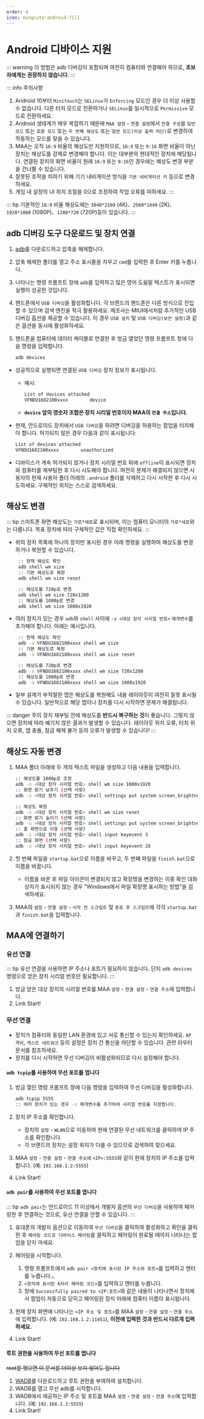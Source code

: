 ```yaml
---
order: 4
icon: mingcute:android-fill
---
```


# Android 디바이스 지원

::: warning
이 방법은 adb 디버깅이 포함되며 여전히 컴퓨터와 연결해야 하므로, **초보자에게는 권장하지 않습니다**.
:::

::: info 주의사항

1. Android 10부터 `Minitouch`는 `SELinux`가 `Enforcing` 모드인 경우 더 이상 사용할 수 없습니다. 다른 터치 모드로 전환하거나 `SELinux`를 일시적으로 `Permissive` 모드로 전환하세요.
2. Android 생태계가 매우 복잡하기 때문에 `MAA 설정` - `연결 설정`에서 `연결 구성`을 `일반 모드` 또는 `호환 모드` 또는 `두 번째 해상도` 또는 `일반 모드(이상 출력 차단)`로 변경하여 작동하는 모드를 찾을 수 있습니다.
3. MAA는 오직 `16:9` 비율의 해상도만 지원하므로, `16:9` 또는 `9:16` 화면 비율이 아닌 장치는 해상도를 강제로 변경해야 합니다. 이는 대부분의 현대적인 장치에 해당됩니다. 연결된 장치의 화면 비율이 원래 `16:9` 또는 `9:16`인 경우에는 해상도 변경 부분을 건너뛸 수 있습니다.
4. 잘못된 조작을 피하기 위해 기기 내비게이션 방식을 `기본 네비게이션 키` 등으로 변경하세요.
5. 게임 내 설정의 UI 위치 조절을 0으로 조정하여 작업 오류를 피하세요.
:::

::: tip
기본적인 `16:9` 비율 해상도에는 `3840*2160` (4K)、`2560*1440` (2K)、`1920*1080` (1080P)、`1280*720` (720P)등이 있습니다.
:::

## adb 디버깅 도구 다운로드 및 장치 연결

1. [adb](https://dl.google.com/android/repository/platform-tools-latest-windows.zip)를 다운로드하고 압축을 해제합니다.
2. 압축 해제한 폴더를 열고 주소 표시줄을 지우고 `cmd`를 입력한 후 Enter 키를 누릅니다.
3. 나타나는 명령 프롬프트 창에 `adb`를 입력하고 많은 영어 도움말 텍스트가 표시되면 실행이 성공한 것입니다.
4. 핸드폰에서 `USB 디버깅`을 활성화합니다. 각 브랜드의 핸드폰은 다른 방식으로 진입할 수 있으며 검색 엔진을 적극 활용하세요. 제조사는 MIUI에서처럼 추가적인 USB 디버깅 옵션을 제공할 수 있습니다. 이 경우 `USB 설치` 및 `USB 디버깅(보안 설정)`과 같은 옵션을 동시에 활성화하세요.
5. 핸드폰을 컴퓨터에 데이터 케이블로 연결한 후 방금 열었던 명령 프롬프트 창에 다음 명령을 입력합니다.

   ```bash
   adb devices
   ```

- 성공적으로 실행되면 연결된 `USB 디버깅` 장치 정보가 표시됩니다.

  - 예시:

    ```bash
    List of devices attached
    VFNDU1682100xxxx        device
    ```

  - **`device` 앞의 영숫자 조합은 장치 시리얼 번호이자 MAA의 `연결 주소`입니다.**

- 현재, 안드로이드 장치에서 `USB 디버깅`을 하려면 디버깅을 허용하는 팝업을 터치해야 합니다. 허가되지 않은 경우 다음과 같이 표시됩니다:

  ```bash
  List of devices attached
  VFNDU1682100xxxx        unauthorized
  ```

- 디바이스가 계속 허가되지 않거나 장치 시리얼 번호 뒤에 `offline`이 표시되면 장치와 컴퓨터를 재부팅한 후 다시 시도해야 합니다. 여전히 문제가 해결되지 않으면 사용자의 현재 사용자 폴더 아래의 `.android` 폴더를 삭제하고 다시 시작한 후 다시 시도하세요. 구체적인 위치는 스스로 검색하세요.

## 해상도 변경

::: tip
스마트폰 화면 해상도는 `가로*세로`로 표시되며, 이는 컴퓨터 모니터의 `가로*세로`와는 다릅니다. 목표 장치에 따라 구체적인 값은 직접 확인하세요.
:::

- 위의 장치 목록에 하나의 장치만 표시된 경우 아래 명령을 실행하여 해상도를 변경하거나 복원할 수 있습니다.

  ```bash
   :: 현재 해상도 확인
   adb shell wm size
   :: 기본 해상도로 복원
   adb shell wm size reset

   :: 해상도를 720p로 변경
   adb shell wm size 720x1280
   :: 해상도를 1080p로 변경
   adb shell wm size 1080x1920
  ```

- 여러 장치가 있는 경우 `adb`와 `shell` 사이에 `-s <대상 장치 시리얼 번호>` `매개변수`를 추가해야 합니다. 아래는 예시입니다.

  ```bash
   :: 현재 해상도 확인
   adb -s VFNDU1682100xxxx shell wm size
   :: 기본 해상도로 복원
   adb -s VFNDU1682100xxxx shell wm size reset

   :: 해상도를 720p로 변경
   adb -s VFNDU1682100xxxx shell wm size 720x1280
   :: 해상도를 1080p로 변경
   adb -s VFNDU1682100xxxx shell wm size 1080x1920
  ```

- 일부 설계가 부적절한 앱은 해상도를 복원해도 내용 레이아웃이 여전히 잘못 표시될 수 있습니다. 일반적으로 해당 앱이나 장치를 다시 시작하면 문제가 해결됩니다.

::: danger 주의
장치 재부팅 전에 해상도를 **반드시 복구하는 것**이 좋습니다. 그렇지 않으면 장치에 따라 예기치 않은 결과가 발생할 수 있습니다.
레이아웃 위치 오류, 터치 위치 오류, 앱 충돌, 잠금 해제 불가 등의 오류가 발생할 수 있습니다!
:::

## 해상도 자동 변경

1. MAA 폴더 아래에 두 개의 텍스트 파일을 생성하고 다음 내용을 입력합니다.

   ```bash
   :: 해상도를 1080p로 조정
   adb -s <대상 장치 시리얼 번호> shell wm size 1080x1920
   :: 화면 밝기 낮추기 (선택 사항)
   adb -s <대상 장치 시리얼 번호> shell settings put system screen_brightness 1
   ```

   ```bash
   :: 해상도 복원
   adb -s <대상 장치 시리얼 번호> shell wm size reset
   :: 화면 밝기 높이기 (선택 사항)
   adb -s <대상 장치 시리얼 번호> shell settings put system screen_brightness 20
   :: 홈 화면으로 이동 (선택 사항)
   adb -s <대상 장치 시리얼 번호> shell input keyevent 3
   :: 잠금 화면 (선택 사항)
   adb -s <대상 장치 시리얼 번호> shell input keyevent 26
   ```

2. 첫 번째 파일을 `startup.bat`으로 이름을 바꾸고, 두 번째 파일을 `finish.bat`으로 이름을 바꿉니다.

   - 이름을 바꾼 후 파일 아이콘이 변경되지 않고 확장명을 변경하는 이중 확인 대화 상자가 표시되지 않는 경우 "Windows에서 파일 확장명 표시하는 방법"을 검색하세요.

3. MAA의 `설정` - `연결 설정` - `시작 전 스크립트` 및 `종료 후 스크립트`에 각각 `startup.bat`과 `finish.bat`을 입력합니다.

## MAA에 연결하기

### 유선 연결

::: tip
유선 연결을 사용하면 IP 주소나 포트가 필요하지 않습니다. 단지 `adb devices` 명령으로 얻은 장치 시리얼 번호만 필요합니다.
:::

1. 방금 얻은 대상 장치의 시리얼 번호를 MAA `설정` - `연결 설정` - `연결 주소`에 입력합니다.
2. Link Start!

### 무선 연결

- 장치가 컴퓨터와 동일한 LAN 환경에 있고 서로 통신할 수 있는지 확인하세요. `AP 격리`, `게스트 네트워크` 등의 설정은 장치 간 통신을 차단할 수 있습니다. 관련 라우터 문서를 참조하세요.
- 장치를 다시 시작하면 무선 디버깅이 비활성화되므로 다시 설정해야 합니다.

#### `adb tcpip`를 사용하여 무선 포트를 엽니다

1. 방금 열린 명령 프롬프트 창에 다음 명령을 입력하여 무선 디버깅을 활성화합니다.

   ```bash
   adb tcpip 5555
   :: 여러 장치가 있는 경우 -s 매개변수를 추가하여 시리얼 번호를 지정합니다.
   ```

2. 장치 IP 주소를 확인합니다.

   - 장치의 `설정` - `WLAN`으로 이동하여 현재 연결된 무선 네트워크를 클릭하여 IP 주소를 확인합니다.
   - 각 브랜드의 장치는 설정 위치가 다를 수 있으므로 검색하여 찾으세요.

3. MAA `설정` - `연결 설정` - `연결 주소에` `<IP>:5555`와 같이 현재 장치의 IP 주소를 입력합니다. (예: `192.168.1.2:5555`)
4. Link Start!

#### `adb pair`를 사용하여 무선 포트를 엽니다

::: tip
`adb pair`는 안드로이드 11 이상에서 개발자 옵션의 `무선 디버깅`을 사용하여 페어링한 후 연결하는 것으로, 유선 연결을 안할 수 있습니다.
:::

1. 휴대폰의 개발자 옵션으로 이동하여 `무선 디버깅`을 클릭하여 활성화하고 확인을 클릭한 후 `페어링 코드로 디바이스 페어링`을 클릭하고 페어링이 완료될 때까지 나타나는 팝업을 닫지 마세요.

2. 페어링을 시작합니다.

   1. 명령 프롬프트에서 `adb pair <장치에 표시된 IP 주소와 포트>`를 입력하고 엔터를 누릅니다.。
   2. `<장치에 표시된 6자리 페어링 코드>`를 입력하고 엔터를 누릅니다.
   3. 창에 `Successfully paired to <IP:포트>`와 같은 내용이 나타나면서 장치에서 팝업이 자동으로 닫히고 페어링된 장치 아래에 컴퓨터 이름이 표시됩니다.

3. 현재 장치 화면에 나타나는 `<IP 주소 및 포트>`를 MAA `설정` - `연결 설정` - `연결 주소`에 입력합니다. (예: `192.168.1.2:11451`), **이전에 입력한 것과 반드시 다르게 입력하세요.**
4. Link Start!

#### 루트 권한을 사용하여 무선 포트를 엽니다

~~root를 했으면 이 문서를 더이상 보지 않아도 됩니다~~

1. [WADB](https://github.com/RikkaApps/WADB/releases)를 다운로드하고 루트 권한을 부여하여 설치합니다.
2. WADB를 열고 무선 adb를 시작합니다.
3. WADB에서 제공하는 IP 주소 및 포트를 MAA `설정` - `연결 설정` - `연결 주소`에 입력합니다. (예: `192.168.1.2:5555`)
4. Link Start!
